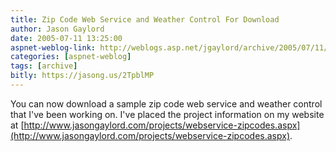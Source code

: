 ```yaml
---
title: Zip Code Web Service and Weather Control For Download
author: Jason Gaylord
date: 2005-07-11 13:25:00
aspnet-weblog-link: http://weblogs.asp.net/jgaylord/archive/2005/07/11/418984.aspx
categories: [aspnet-weblog]
tags: [archive]
bitly: https://jasong.us/2TpblMP
---
```


You can now download a sample zip code web service and weather control that I've been working on. I've placed the project information on my website at [http://www.jasongaylord.com/projects/webservice-zipcodes.aspx](http://www.jasongaylord.com/projects/webservice-zipcodes.aspx).